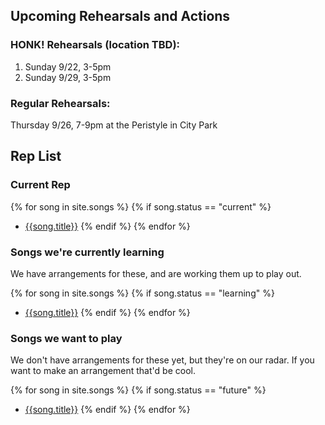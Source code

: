 ---
---
## Upcoming Rehearsals and Actions

### HONK! Rehearsals (location TBD):

1. Sunday 9/22, 3-5pm
2. Sunday 9/29, 3-5pm

### Regular Rehearsals:

Thursday 9/26, 7-9pm at the Peristyle in City Park

## Rep List

### Current Rep

{% for song in site.songs %}
{% if song.status == "current" %}
- [{{song.title}}]({{song.url}})
{% endif %}
{% endfor %}

### Songs we're currently learning
We have arrangements for these, and are working them up to play out.

{% for song in site.songs %}
{% if song.status == "learning" %}
- [{{song.title}}]({{song.url}})
{% endif %}
{% endfor %}

### Songs we want to play
We don't have arrangements for these yet, but they're on our radar.
If you want to make an arrangement that'd be cool.

{% for song in site.songs %}
{% if song.status == "future" %}
- [{{song.title}}]({{song.url}})
{% endif %}
{% endfor %}

